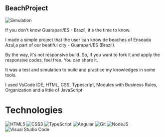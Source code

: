 ## BeachProject

![Simulation](assets/video-gif.gif)

If you don't know Guarapari/ES - Brazil, it's the time to know. 

I made a simple project that the user can know de beaches of Enseada Azul,a part of our beatiful city - Guarapari/ES (Brazil).

By the way, it's not responsive build. So, if you want to fork it and apply the responsive codes, feel free. You can share it.

It was a test and simulation to build and practice my knowledges in some tools.

I used VsCode IDE, HTML, CSS, Typescript, Modules with Business Rules, Organization and a little of JavaScript

# Technologies

![HTML5](https://img.shields.io/badge/html5-%23E34F26.svg?style=for-the-badge&logo=html5&logoColor=white) 
![CSS3](https://img.shields.io/badge/css3-%231572B6.svg?style=for-the-badge&logo=css3&logoColor=white) 
![TypeScript](https://img.shields.io/badge/typescript-%23007ACC.svg?style=for-the-badge&logo=typescript&logoColor=white) 
![Angular](https://img.shields.io/badge/angular-%23DD0031.svg?style=for-the-badge&logo=angular&logoColor=white) 
![Git](https://img.shields.io/badge/git-%23F05033.svg?style=for-the-badge&logo=git&logoColor=white)
![NodeJS](https://img.shields.io/badge/node.js-6DA55F?style=for-the-badge&logo=node.js&logoColor=white)
![Visual Studio Code](https://img.shields.io/badge/Visual%20Studio%20Code-0078d7.svg?style=for-the-badge&logo=visual-studio-code&logoColor=white)
